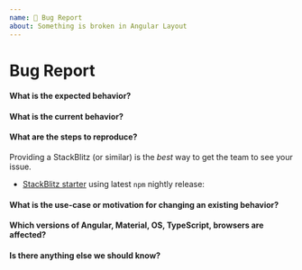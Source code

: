 ```yaml
---
name: 🐞 Bug Report
about: Something is broken in Angular Layout
---
```

# Bug Report

#### What is the expected behavior?


#### What is the current behavior?


#### What are the steps to reproduce?
Providing a StackBlitz (or similar) is the *best* way to get the team to see your issue.

*  [StackBlitz starter](https://goo.gl/y38GUZ) using latest `npm` nightly release: 


#### What is the use-case or motivation for changing an existing behavior?


#### Which versions of Angular, Material, OS, TypeScript, browsers are affected?


#### Is there anything else we should know?
